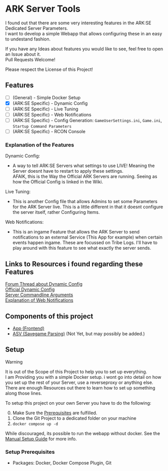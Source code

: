 # ARK Server Tools
I found out that there are some very interesting features in the ARK:SE Dedicated Server Parameters.  
I want to develop a simple Webapp that allows configuring these in an easy to undestand fashion.  
  
If you have any Ideas about features you would like to see, feel free to open an Issue about it.  
Pull Requests Welcome!

Please respect the License of this Project!

## Features
- [ ] (General) - Simple Docker Setup
- [x] (ARK:SE Specific) - Dynamic Config
- [ ] (ARK:SE Specific) - Live Tuning
- [ ] (ARK:SE Specific) - Web Notifications
- [ ] (ARK:SE Specific) - Config Generation: `GameUserSettings.ini`, `Game.ini`, `Startup Command Parameters`
- [ ] (ARK:SE Specific) - RCON Console

### Explanation of the Features
Dynamic Config:
- A way to tell ARK:SE Servers what settings to use LIVE!  Meaning the Server doesnt have to restart to apply these settings.  
  AFAIK, this is the Way the Official ARK Servers are running. Seeing as how the Official Config is linked in the Wiki.

Live Tuning:
- This is another Config file that allows Admins to set some Parameters for the ARK Server live.
  This is a little different in that it doesnt configure the server itself, rather Configuring Items.

Web Notifications:
- This is an ingame Feature that allows the ARK Server to send notifications to an external Service (This App for example) when certain events happen ingame.
  These are focussed on Tribe Logs. I'll have to play around with this feature to see what exactly the server sends.
## Links to Resources i found regarding these Features
[Forum Thread about Dynamic Config](https://survivetheark.com/index.php?/forums/topic/553016-added-additional-settings-to-the-dynamic-config/)  
[Official Dynamic Config](http://arkdedicated.com/dynamicconfig.ini)  
[Server Commandline Arguments](https://ark.fandom.com/wiki/Server_configuration#Command_line_arguments)  
[Explanation of Web Notifications](https://ark.fandom.com/wiki/Web_Notifications)

## Components of this project
- [App (Frontend)](app/README.md)
- [ASV (Savegame Parsing)](https://github.com/miragedmuk/ASV) (Not Yet, but may possibly be added.)

## Setup
> [!Warning]
> It is out of the Scope of this Project to help you to set up everything.  
> I am Providing you with a simple Docker setup. i wont go into detail on how you set up the rest of your Server, use a reverseproxy or anything else.  
> There are enough Resources out there to learn how to set up something along those lines.

To setup this project on your own Server you have to do the following:  

0. Make Sure the [Prerequisites](#setup-prerequisites) are fulfilled.
1. Clone the Git Project to a dedicated folder on your machine
2. `docker compose up -d`

While discouraged, its possible to run the webapp without docker. See the [Manual Setup Guide](app/README.md#manual-setup) for more info.

### Setup Prerequisites
- Packages: Docker, Docker Compose Plugin, Git
